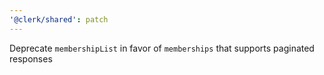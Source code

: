 ```yaml
---
'@clerk/shared': patch
---
```


Deprecate `membershipList` in favor of `memberships` that supports paginated responses
